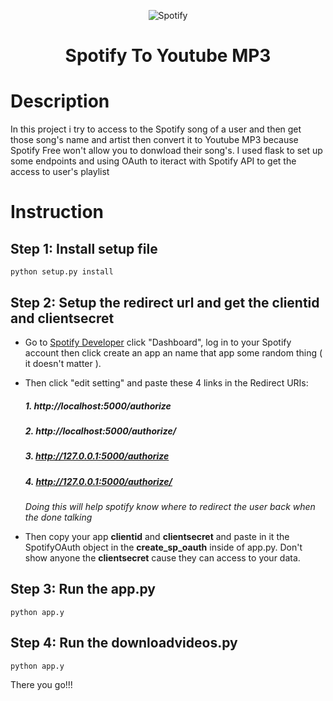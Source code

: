 <p align ='center'>
<img src="https://user-images.githubusercontent.com/79885974/184529420-5ff3bd42-7c43-4399-87f6-4d832c1c5b26.jpg" alt="Spotify">
</p>
<h1 align = "center" >Spotify To Youtube MP3 <h1/>
  
# Description
In this project i try to access to the Spotify song of a user and then get those song's name and artist then convert it to Youtube MP3 because Spotify Free won't allow you to donwload their song's. I used flask to set up some endpoints and using OAuth to iteract with Spotify API to get the access to user's playlist

# Instruction
## Step 1: Install setup file
```
python setup.py install
```
## Step 2: Setup the redirect url and get the clientid and clientsecret
   * Go to [Spotify Developer](https://developer.spotify.com/) click "Dashboard", log in to your Spotify account then click create an app an name that app some random thing ( it doesn't matter ).
   * Then click "edit setting" and paste these 4 links in the Redirect URIs: 
            <h5>1. http://localhost:5000/authorize</h5>
            <h5>2. http://localhost:5000/authorize/</h5>
            <h5>3. http://127.0.0.1:5000/authorize</h5>
            <h5>4. http://127.0.0.1:5000/authorize/</h5>
  *Doing this will help spotify know where to redirect the user back when the done talking*
  
  * Then copy your app **clientid** and **clientsecret** and paste in it the SpotifyOAuth object in the **create_sp_oauth** inside of app.py. Don't show anyone the **clientsecret** cause they can access to your data.
## Step 3: Run the app.py
 ```
python app.y
```
## Step 4: Run the downloadvideos.py 
```
python app.y
```
  
There you go!!!

